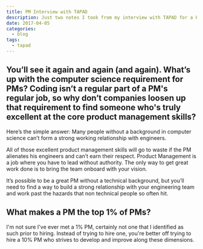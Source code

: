 ```yaml
---
title: PM Interview with TAPAD
description: Just two notes I took from my interview with TAPAD for a Product Management internship. I was a finalist but they ultimately decided to go with someone else.
date: 2017-04-05
categories:
  - blog
tags:
  - tapad
---
```


## You’ll see it again and again (and again). What’s up with the computer science requirement for PMs? Coding isn’t a regular part of a PM's regular job, so why don’t companies loosen up that requirement to find someone who's truly excellent at the core product management skills?

Here’s the simple answer: Many people without a background in computer science can’t form a strong working relationship with engineers.

All of those excellent product management skills will go to waste if the PM alienates his engineers and can’t earn their respect. Product Management is a job where you have to lead without authority. The only way to get great work done is to bring the team onboard with your vision.

It’s possible to be a great PM without a technical background, but you’ll need to find a way to build a strong relationship with your engineering team and work past the hazards that non technical people so often hit.

## What makes a PM the top 1% of PMs?

I'm not sure I've ever met a 1% PM, certainly not one that I identified as such prior to hiring. Instead of trying to hire one, you're better off trying to hire a 10% PM who strives to develop and improve along these dimensions.
